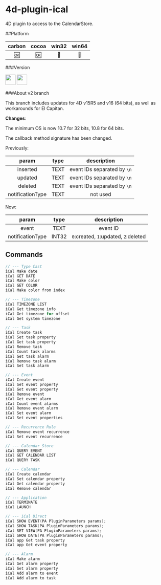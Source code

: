 4d-plugin-ical
==============

4D plugin to access to the CalendarStore.

##Platform

| carbon | cocoa | win32 | win64 |
|:------:|:-----:|:---------:|:---------:|
|🆗|🆗|🚫|🚫|

###Version

<img src="https://cloud.githubusercontent.com/assets/1725068/18940649/21945000-8645-11e6-86ed-4a0f800e5a73.png" width="32" height="32" /> <img src="https://cloud.githubusercontent.com/assets/1725068/18940648/2192ddba-8645-11e6-864d-6d5692d55717.png" width="32" height="32" />

###About v2 branch 

This branch  includes updates for 4D v15R5 and v16 (64 bits), as well as workarounds for El Capitan.

**Changes**:

The minimum OS is now 10.7 for 32 bits, 10.8 for 64 bits. 

The callback method signature has been changed.

Previously:

| param | type | description |
|:------:|:-----:|:---------:|
| inserted | TEXT | event IDs separated by ``\n`` |
| updated | TEXT | event IDs separated by ``\n`` |
| deleted | TEXT | event IDs separated by ``\n`` |
| notificationType | TEXT | not used |

Now:

| param | type | description |
|:------:|:-----:|:---------:|
| event | TEXT | event ID |
| notificationType | INT32 | ``0``:created, ``1``:updated, ``2``:deleted |

Commands
---

```c
// --- Type Cast
iCal Make date
iCal GET DATE
iCal Make color
iCal GET COLOR
iCal Make color from index

// --- Timezone
iCal TIMEZONE LIST
iCal Get timezone info
iCal Get timezone for offset
iCal Get system timezone

// --- Task
iCal Create task
iCal Set task property
iCal Get task property
iCal Remove task
iCal Count task alarms
iCal Get task alarm
iCal Remove task alarm
iCal Set task alarm

// --- Event
iCal Create event
iCal Set event property
iCal Get event property
iCal Remove event
iCal Get event alarm
iCal Count event alarms
iCal Remove event alarm
iCal Set event alarm
iCal Set event properties

// --- Recurrence Rule
iCal Remove event recurrence
iCal Set event recurrence

// --- Calendar Store
iCal QUERY EVENT
iCal GET CALENDAR LIST
iCal QUERY TASK

// --- Calendar
iCal Create calendar
iCal Set calendar property
iCal Get calendar property
iCal Remove calendar

// --- Application
iCal TERMINATE
iCal LAUNCH

// --- iCal Direct
iCal SHOW EVENT(PA PluginParameters params);
iCal SHOW TASK(PA PluginParameters params);
iCal SET VIEW(PA PluginParameters params);
iCal SHOW DATE(PA PluginParameters params);
iCal app Get task property
iCal app Get event property

// --- Alarm
iCal Make alarm
iCal Get alarm property
iCal Set alarm property
iCal Add alarm to event
iCal Add alarm to task
```
